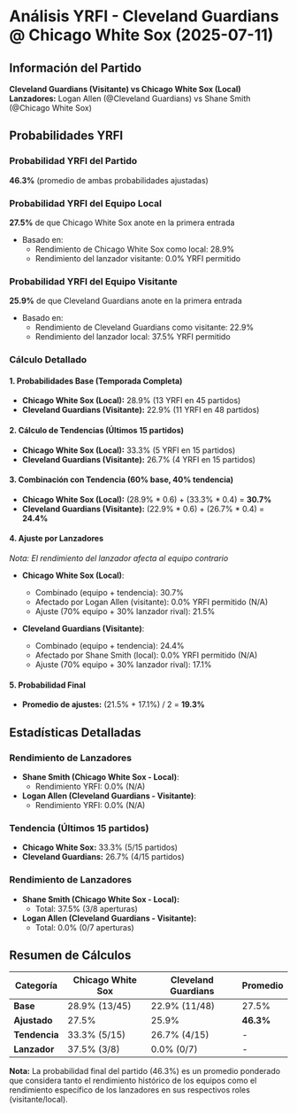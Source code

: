 # Análisis YRFI - Cleveland Guardians @ Chicago White Sox (2025-07-11)

## Información del Partido
**Cleveland Guardians (Visitante) vs Chicago White Sox (Local)**  
**Lanzadores:** Logan Allen (@Cleveland Guardians) vs Shane Smith (@Chicago White Sox)

## Probabilidades YRFI

### Probabilidad YRFI del Partido
**46.3%** (promedio de ambas probabilidades ajustadas)

### Probabilidad YRFI del Equipo Local
**27.5%** de que Chicago White Sox anote en la primera entrada
- Basado en:
  - Rendimiento de Chicago White Sox como local: 28.9%
  - Rendimiento del lanzador visitante: 0.0% YRFI permitido

### Probabilidad YRFI del Equipo Visitante
**25.9%** de que Cleveland Guardians anote en la primera entrada
- Basado en:
  - Rendimiento de Cleveland Guardians como visitante: 22.9%
  - Rendimiento del lanzador local: 37.5% YRFI permitido

### Cálculo Detallado

#### 1. Probabilidades Base (Temporada Completa)
- **Chicago White Sox (Local):** 28.9% (13 YRFI en 45 partidos)
- **Cleveland Guardians (Visitante):** 22.9% (11 YRFI en 48 partidos)

#### 2. Cálculo de Tendencias (Últimos 15 partidos)
- **Chicago White Sox (Local):** 33.3% (5 YRFI en 15 partidos)
- **Cleveland Guardians (Visitante):** 26.7% (4 YRFI en 15 partidos)

#### 3. Combinación con Tendencia (60% base, 40% tendencia)
- **Chicago White Sox (Local):** (28.9% * 0.6) + (33.3% * 0.4) = **30.7%**
- **Cleveland Guardians (Visitante):** (22.9% * 0.6) + (26.7% * 0.4) = **24.4%**

#### 4. Ajuste por Lanzadores
*Nota: El rendimiento del lanzador afecta al equipo contrario*

- **Chicago White Sox (Local)**:
  - Combinado (equipo + tendencia): 30.7%
  - Afectado por Logan Allen (visitante): 0.0% YRFI permitido (N/A)
  - Ajuste (70% equipo + 30% lanzador rival): 21.5%

- **Cleveland Guardians (Visitante)**:
  - Combinado (equipo + tendencia): 24.4%
  - Afectado por Shane Smith (local): 0.0% YRFI permitido (N/A)
  - Ajuste (70% equipo + 30% lanzador rival): 17.1%

#### 5. Probabilidad Final
- **Promedio de ajustes:** (21.5% + 17.1%) / 2 = **19.3%**

## Estadísticas Detalladas


### Rendimiento de Lanzadores
- **Shane Smith (Chicago White Sox - Local)**:
  - Rendimiento YRFI: 0.0% (N/A)
- **Logan Allen (Cleveland Guardians - Visitante)**:
  - Rendimiento YRFI: 0.0% (N/A)
### Tendencia (Últimos 15 partidos)
- **Chicago White Sox:** 33.3% (5/15 partidos)
- **Cleveland Guardians:** 26.7% (4/15 partidos)

### Rendimiento de Lanzadores
- **Shane Smith (Chicago White Sox - Local):**
  - Total: 37.5% (3/8 aperturas)
- **Logan Allen (Cleveland Guardians - Visitante):**
  - Total: 0.0% (0/7 aperturas)

## Resumen de Cálculos
| Categoría | Chicago White Sox    | Cleveland Guardians  | Promedio |
|-----------|----------------------|----------------------|----------|
| **Base** | 28.9% (13/45) | 22.9% (11/48) | 27.5% |
| **Ajustado** | 27.5% | 25.9% | **46.3%** |
| **Tendencia** | 33.3% (5/15) | 26.7% (4/15) | - |
| **Lanzador** | 37.5% (3/8) | 0.0% (0/7) | - |

**Nota:** La probabilidad final del partido (46.3%) es un promedio ponderado que considera tanto el rendimiento histórico de los equipos como el rendimiento específico de los lanzadores en sus respectivos roles (visitante/local).